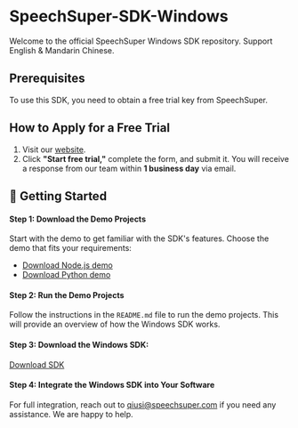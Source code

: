 # SpeechSuper-SDK-Windows
Welcome to the official SpeechSuper Windows SDK repository. Support English &amp; Mandarin Chinese.

## Prerequisites
To use this SDK, you need to obtain a free trial key from SpeechSuper.

## How to Apply for a Free Trial
1. Visit our [website](www.speechsuper.com).
2. Click **"Start free trial,"** complete the form, and submit it. You will receive a response from our team within **1 business day** via email.

## 🚀 Getting Started


#### Step 1: Download the Demo Projects
Start with the demo to get familiar with the SDK's features. Choose the demo that fits your requirements:
- [Download Node.js demo](https://drive.google.com/file/d/1K2KxY-slxV28ypWD3eX0VbYRIda9Ulfe/view?usp=sharing)
- [Download Python demo](https://drive.google.com/file/d/14nbY9xIKW3zxbhJ4PJhLGvtPeQR7KNTR/view?usp=drive_link)
#### Step 2: Run the Demo Projects
Follow the instructions in the `README.md` file to run the demo projects. This will provide an overview of how the Windows SDK works.
#### Step 3: Download the Windows SDK: 
[Download SDK](https://drive.google.com/file/d/1955Akw05B9_e_dHFMVrOR60eHt41Zl1b/view?usp=sharing)
#### Step 4: Integrate the Windows SDK into Your Software
For full integration, reach out to qiusi@speechsuper.com if you need any assistance. We are happy to help.
